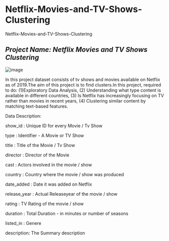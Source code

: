 # Netflix-Movies-and-TV-Shows-Clustering
Netflix-Movies-and-TV-Shows-Clustering

## *Project Name: Netflix Movies and TV Shows Clustering*
![image](https://user-images.githubusercontent.com/113257700/212488591-29487991-7208-41be-a752-41f9459de2e9.png)

In this project dataset consists of tv shows and movies available on Netflix as of 2019.The aim of this project is to find clusters.In this project, required to do: (1)Exploratory Data Analysis, (2) Understanding what type content is available in different countries, (3) Is Netflix has increasingly focusing on TV rather than movies in recent years, (4) Clustering similar content by matching text-based features.

Data Description:

show_id : Unique ID for every Movie / Tv Show

type : Identifier - A Movie or TV Show

title : Title of the Movie / Tv Show

director : Director of the Movie

cast : Actors involved in the movie / show

country : Country where the movie / show was produced

date_added : Date it was added on Netflix

release_year : Actual Releaseyear of the movie / show

rating : TV Rating of the movie / show

duration : Total Duration - in minutes or number of seasons

listed_in : Genere

description: The Summary description

